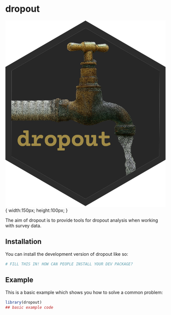 
# dropout
![Book logo](logo.png){
   width:150px;
   height:100px;
}
<!-- badges: start -->
<!-- badges: end -->

The aim of dropout is to provide tools for dropout analysis when working with survey data.

## Installation

You can install the development version of dropout like so:

``` r
# FILL THIS IN! HOW CAN PEOPLE INSTALL YOUR DEV PACKAGE?
```

## Example

This is a basic example which shows you how to solve a common problem:

``` r
library(dropout)
## basic example code
```


